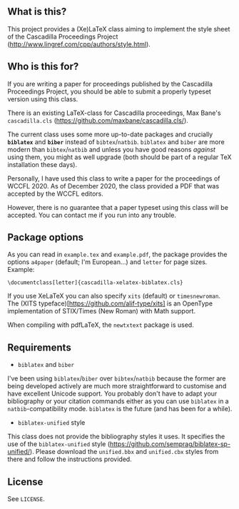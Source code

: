 ## What is this?

This project provides a (Xe)LaTeX class aiming to implement the style sheet of
the Cascadilla Proceedings Project
(http://www.lingref.com/cpp/authors/style.html).

## Who is this for?

If you are writing a paper for proceedings published by the Cascadilla
Proceedings Project, you should be able to submit a properly typeset version
using this class. 

There is an existing LaTeX-class for Cascadilla proceedings, Max Bane's
`cascadilla.cls` (https://github.com/maxbane/cascadilla.cls/).

The current class uses some more up-to-date packages and crucially
**`biblatex`** and **`biber`** instead of `bibtex`/`natbib`. `biblatex` and
`biber` are more modern than `bibtex`/`natbib` and unless you have good reasons
*against* using them, you might as well upgrade (both should be part of
a regular TeX installation these days).

Personally, I have used this class to write a paper for the proceedings of
WCCFL 2020. As of December 2020, the class provided a PDF that was accepted by
the WCCFL editors. 

However, there is no guarantee that a paper typeset using this class will be
accepted. You can contact me if you run into any trouble.

## Package options

As you can read in `example.tex` and `example.pdf`, the package provides the
options `a4paper` (default; I'm European...) and `letter` for page sizes.
Example:

```
\documentclass[letter]{cascadilla-xelatex-biblatex.cls}
```

If you use XeLaTeX you can also specify `xits` (default) or `timesnewroman`.
The (XITS typeface)[https://github.com/alif-type/xits] is an OpenType
implementation of STIX/Times (New Roman) with Math support.

When compiling with pdfLaTeX, the `newtxtext` package is used.

## Requirements

- `biblatex` and `biber`

I've been using `biblatex`/`biber` over `bibtex`/`natbib` because the former
are being developed actively are much more straightforward to customise and
have excellent Unicode support. You probably don't have to adapt your
bibliography or your citation commands either as you can use `biblatex` in
a `natbib`-compatibility mode. `biblatex` is the future (and has been for
a while).

- `biblatex-unified` style

This class does not provide the bibliography styles it uses. It specifies the
use of the `biblatex-unified` style
(https://github.com/semprag/biblatex-sp-unified/). Please download the
`unified.bbx` and `unified.cbx` styles from there and follow the instructions
provided.

## License

See `LICENSE`.
